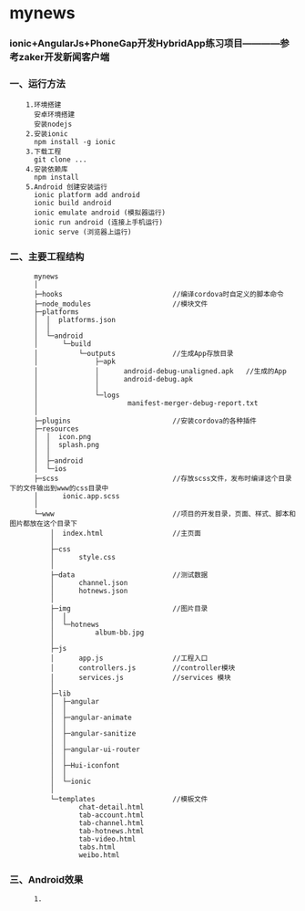 
# mynews

### ionic+AngularJs+PhoneGap开发HybridApp练习项目————参考zaker开发新闻客户端

###  一、运行方法

        1.环境搭建
          安卓环境搭建
          安装nodejs
        2.安装ionic
          npm install -g ionic
        3.下载工程
          git clone ...
        4.安装依赖库
          npm install
        5.Android 创建安装运行
          ionic platform add android
          ionic build android
          ionic emulate android (模拟器运行)
          ionic run android (连接上手机运行)
          ionic serve (浏览器上运行)
     
### 二、主要工程结构
                  
          mynews
          │  
          ├─hooks                           //编译cordova时自定义的脚本命令
          ├─node_modules                    //模块文件
          ├─platforms
          │  │  platforms.json
          │  │  
          │  └─android
          │      └─build
          │          └─outputs              //生成App存放目录
          │              ├─apk
          │              │      android-debug-unaligned.apk   //生成的App
          │              │      android-debug.apk
          │              │      
          │              └─logs
          │                      manifest-merger-debug-report.txt
          │                      
          ├─plugins                         //安装cordova的各种插件
          ├─resources
          │  │  icon.png
          │  │  splash.png
          │  │  
          │  ├─android
          │  └─ios
          ├─scss                            //存放scss文件，发布时编译这个目录下的文件输出到www的css目录中
          │      ionic.app.scss
          │      
          └─www                             //项目的开发目录，页面、样式、脚本和图片都放在这个目录下
              │  index.html                 //主页面
              │  
              ├─css
              │      style.css
              │      
              ├─data                        //测试数据
              │      channel.json
              │      hotnews.json
              │      
              ├─img                         //图片目录
              │  │  
              │  └─hotnews
              │          album-bb.jpg
              │          
              ├─js                          
              │      app.js                 //工程入口
              │      controllers.js         //controller模块
              │      services.js            //services 模块
              │      
              ├─lib
              │  ├─angular
              │  │      
              │  ├─angular-animate
              │  │      
              │  ├─angular-sanitize
              │  │      
              │  ├─angular-ui-router
              │  │          
              │  ├─Hui-iconfont
              │  │          
              │  └─ionic
              │      
              └─templates                   //模板文件
                     chat-detail.html
                     tab-account.html
                     tab-channel.html
                     tab-hotnews.html
                     tab-video.html
                     tabs.html
                     weibo.html
                
###  三、Android效果

          1.



	

    
